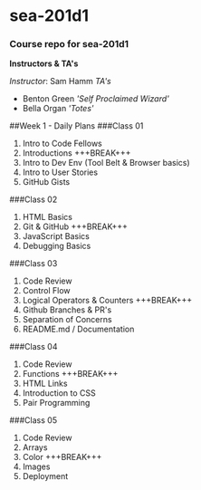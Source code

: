 # sea-201d1
### Course repo for sea-201d1
**Instructors & TA's**

*Instructor*: Sam Hamm
*TA's*
- Benton Green *'Self Proclaimed Wizard'*
- Bella Organ *'Totes'*

##Week 1 - Daily Plans
###Class 01
1. Intro to Code Fellows
2. Introductions
+++BREAK+++
3. Intro to Dev Env (Tool Belt & Browser basics)
4. Intro to User Stories
4. GitHub Gists

###Class 02
1. HTML Basics
2. Git & GitHub
+++BREAK+++
3. JavaScript Basics
4. Debugging Basics

###Class 03
1. Code Review
2. Control Flow
3. Logical Operators & Counters
+++BREAK+++
4. Github Branches & PR's
5. Separation of Concerns
6. README.md / Documentation

###Class 04
1. Code Review
2. Functions
+++BREAK+++
3. HTML Links
4. Introduction to CSS
5. Pair Programming

###Class 05
1. Code Review
2. Arrays
3. Color
+++BREAK+++
4. Images
5. Deployment
